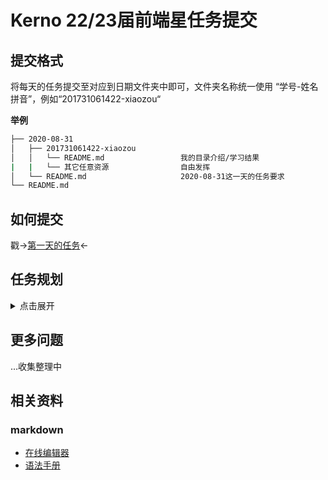 # Kerno 22/23届前端星任务提交

## 提交格式

将每天的任务提交至对应到日期文件夹中即可，文件夹名称统一使用 “学号-姓名拼音”，例如“201731061422-xiaozou“

**举例**
```sh
├── 2020-08-31
│   ├── 201731061422-xiaozou
│   │   └── README.md                 我的目录介绍/学习结果
|   |   └── 其它任意资源                自由发挥
│   └── README.md                     2020-08-31这一天的任务要求
└── README.md
```
## 如何提交

戳->[第一天的任务](2020-08-31/README.md)<-

## 任务规划
<details>
<summary>
    点击展开
</summary> 

* 2020-08-31
  * Git 提PR
</details>


## 更多问题
...收集整理中

## 相关资料
### markdown
* [在线编辑器](https://www.zybuluo.com/mdeditor)
* [语法手册](https://www.zybuluo.com/mdeditor?url=https://www.zybuluo.com/static/editor/md-help.markdown)